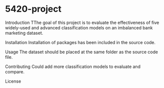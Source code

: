 # 5420-project
Introduction
TThe goal of this project is to evaluate the effectiveness of five widely-used and advanced classification models on an imbalanced bank marketing dataset.

Installation
Installation of packages has been included in the source code.

Usage
The dataset should be placed at the same folder as the source code file.

Contributing
Could add more classification models to evaluate and compare.

License
